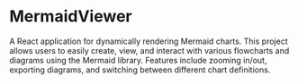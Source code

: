 # MermaidViewer
A React application for dynamically rendering Mermaid charts. This project allows users to easily create, view, and interact with various flowcharts and diagrams using the Mermaid library. Features include zooming in/out, exporting diagrams, and switching between different chart definitions.
